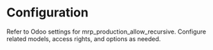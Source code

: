 # Configuration

Refer to Odoo settings for mrp_production_allow_recursive. Configure related models, access rights, and options as needed.
